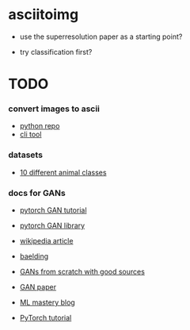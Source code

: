 # asciitoimg

* use the superresolution paper as a starting point?

* try classification first?

# TODO
### convert images to ascii
* [python repo](https://github.com/LeandroBarone/python-ascii_magic)
* [cli tool](https://github.com/TheZoraiz/ascii-image-converter)

### datasets
* [10 different animal classes](https://www.kaggle.com/datasets/alessiocorrado99/animals10)

### docs for GANs
* [pytorch GAN tutorial](https://pytorch.org/tutorials/beginner/dcgan_faces_tutorial.html)
* [pytorch GAN library](https://github.com/eriklindernoren/PyTorch-GAN)
* [wikipedia article](https://en.wikipedia.org/wiki/Generative_adversarial_network)
* [baelding](https://www.baeldung.com/cs/pytorch-generative-adversarial-networks)
* [GANs from scratch with good sources](https://medium.com/ai-society/gans-from-scratch-1-a-deep-introduction-with-code-in-pytorch-and-tensorflow-cb03cdcdba0f)
* [GAN paper](https://proceedings.neurips.cc/paper_files/paper/2014/file/5ca3e9b122f61f8f06494c97b1afccf3-Paper.pdf)
* [ML mastery blog](https://machinelearningmastery.com/what-are-generative-adversarial-networks-gans/)

* [PyTorch tutorial](https://pytorch.org/tutorials/beginner/basics/intro.html)
